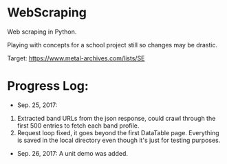 # WebScraping
Web scraping in Python.

Playing with concepts for a school project still so changes may be drastic.

Target: https://www.metal-archives.com/lists/SE


# Progress Log:

- Sep. 25, 2017: 
1. Extracted band URLs from the json response, could crawl through the first 500 entries to fetch each band profile.
2. Request loop fixed, it goes beyond the first DataTable page. Everything is saved in the local directory even though it's just for testing purposes.

- Sep. 26, 2017:
A unit demo was added.

